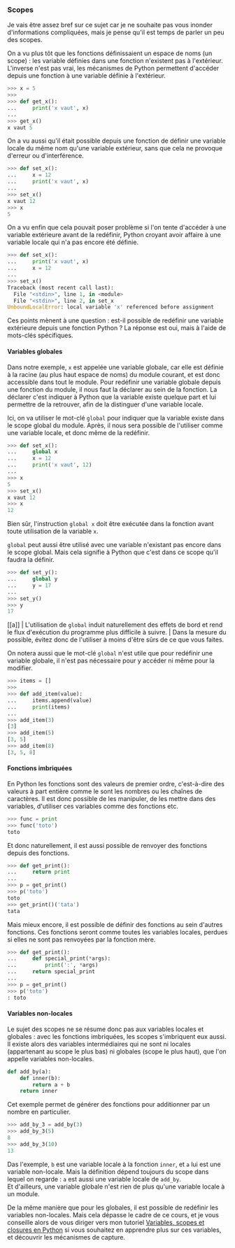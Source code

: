 ### Scopes

Je vais être assez bref sur ce sujet car je ne souhaite pas vous inonder d'informations compliquées, mais je pense qu'il est temps de parler un peu des scopes.

On a vu plus tôt que les fonctions définissaient un espace de noms (un scope) : les variable définies dans une fonction n'existent pas à l'extérieur.
L'inverse n'est pas vrai, les mécanismes de Python permettent d'accéder depuis une fonction à une variable définie à l'extérieur.

```python
>>> x = 5
>>>
>>> def get_x():
...     print('x vaut', x)
...
>>> get_x()
x vaut 5
```

On a vu aussi qu'il était possible depuis une fonction de définir une variable locale du même nom qu'une variable extérieur, sans que cela ne provoque d'erreur ou d'interférence.

```python
>>> def set_x():
...     x = 12
...     print('x vaut', x)
... 
>>> set_x()
x vaut 12
>>> x
5
```

On a vu enfin que cela pouvait poser problème si l'on tente d'accéder à une variable extérieure avant de la redéfinir, Python croyant avoir affaire à une variable locale qui n'a pas encore été définie.

```python
>>> def set_x():
...     print('x vaut', x)
...     x = 12
... 
>>> set_x()
Traceback (most recent call last):
  File "<stdin>", line 1, in <module>
  File "<stdin>", line 2, in set_x
UnboundLocalError: local variable 'x' referenced before assignment
```

Ces points mènent à une question : est-il possible de redéfinir une variable extérieure depuis une fonction Python ?
La réponse est oui, mais à l'aide de mots-clés spécifiques.

#### Variables globales

Dans notre exemple, `x` est appelée une variable globale, car elle est définie à la racine (au plus haut espace de noms) du module courant, et est donc accessible dans tout le module.
Pour redéfinir une variable globale depuis une fonction du module, il nous faut la déclarer au sein de la fonction.
La déclarer c'est indiquer à Python que la variable existe quelque part et lui permettre de la retrouver, afin de la distinguer d'une variable locale.

Ici, on va utiliser le mot-clé `global` pour indiquer que la variable existe dans le scope global du module.
Après, il nous sera possible de l'utiliser comme une variable locale, et donc même de la redéfinir.

```python
>>> def set_x():
...     global x
...     x = 12
...     print('x vaut', 12)
... 
>>> x
5
>>> set_x()
x vaut 12
>>> x
12
```

Bien sûr, l'instruction `global x` doit être exécutée dans la fonction avant toute utilisation de la variable `x`.

`global` peut aussi être utilisé avec une variable n'existant pas encore dans le scope global.
Mais cela signifie à Python que c'est dans ce scope qu'il faudra la définir.

```python
>>> def set_y():
...     global y
...     y = 17
... 
>>> set_y()
>>> y
17
```

[[a]]
| L'utilisation de `global` induit naturellement des effets de bord et rend le flux d'exécution du programme plus difficile à suivre.
| Dans la mesure du possible, évitez donc de l'utiliser à moins d'être sûrs de ce que vous faites.

On notera aussi que le mot-clé `global` n'est utile que pour redéfinir une variable globale, il n'est pas nécessaire pour y accéder ni même pour la modifier.

```python
>>> items = []
>>>
>>> def add_item(value):
...     items.append(value)
...     print(items)
... 
>>> add_item(3)
[3]
>>> add_item(5)
[3, 5]
>>> add_item(8)
[3, 5, 8]
```

#### Fonctions imbriquées

En Python les fonctions sont des valeurs de premier ordre, c'est-à-dire des valeurs à part entière comme le sont les nombres ou les chaînes de caractères.
Il est donc possible de les manipuler, de les mettre dans des variables, d'utiliser ces variables comme des fonctions etc.

```python
>>> func = print
>>> func('toto')
toto
```

Et donc naturellement, il est aussi possible de renvoyer des fonctions depuis des fonctions.

```python
>>> def get_print():
...     return print
...
>>> p = get_print()
>>> p('toto')
toto
>>> get_print()('tata')
tata
```

Mais mieux encore, il est possible de définir des fonctions au sein d'autres fonctions.
Ces fonctions seront comme toutes les variables locales, perdues si elles ne sont pas renvoyées par la fonction mère.

```python
>>> def get_print():
...     def special_print(*args):
...         print(':', *args)
...     return special_print
... 
>>> p = get_print()
>>> p('toto')
: toto
```

#### Variables non-locales

Le sujet des scopes ne se résume donc pas aux variables locales et globales : avec les fonctions imbriquées, les scopes s'imbriquent eux aussi.
Il existe alors des variables intermédiaires qui ne sont ni locales (appartenant au scope le plus bas) ni globales (scope le plus haut), que l'on appelle variables non-locales.

```python
def add_by(a):
    def inner(b):
        return a + b
    return inner
```

Cet exemple permet de générer des fonctions pour additionner par un nombre en particulier.

```python
>>> add_by_3 = add_by(3)
>>> add_by_3(5)
8
>>> add_by_3(10)
13
```

Das l'exemple, `b` est une variable locale à la fonction `inner`, et `a` lui est une variable non-locale.
Mais la définition dépend toujours du scope dans lequel on regarde : `a` est aussi une variable locale de `add_by`.  
Et d'ailleurs, une variable globale n'est rien de plus qu'une variable locale à un module.

De la même manière que pour les globales, il est possible de redéfinir les variables non-locales.
Mais cela dépasse le cadre de ce cours, et je vous conseille alors de vous diriger vers mon tutoriel [Variables, scopes et closures en Python](https://zestedesavoir.com/tutoriels/3163/variables-scopes-et-closures-en-python/) si vous souhaitez en apprendre plus sur ces variables, et découvrir les mécanismes de capture.
